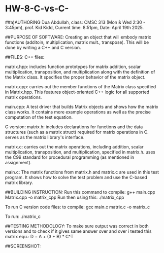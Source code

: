 # HW-8-C-vs-C-
##a)AUTHORING
Dua Abdullah, class: CMSC 313 (Mon & Wed 2:30 - 3:45pm), prof. Kid Kidd, Current time: 8:51pm, Date: April 19th 2025. 

##PURPOSE OF SOFTWARE:
Creating an object that will embody matrix functions (additoin, multiplication, matrix mult., transpose). This will be done by writing a C++ and C version. 

##FILES: 
C++ files: 

matrix.hpp: includes function prototypes for matrix addition, scalar multiplication, transposition, and multiplication along with the definition of the Matrix class. It specifies the proper behavior of the matrix object.

matrix.cpp: carries out the member functions of the Matrix class specified in Matrix.hpp. This features object-oriented C++ logic for all supported matrix operations.

main.cpp: A test driver that builds Matrix objects and shows how the matrix class works. It contains more example operations as well as the precise computation of the test equation.

C version: 
matrix.h: includes declarations for functions and the data structures (such as a matrix struct) required for matrix operations in C. serves as the matrix library's interface.

matrix.c: carries out the matrix operations, including addition, scalar multiplication, transposition, and multiplication, specified in matrix.h. uses the C99 standard for procedural programming (as mentioned in assignment).

main.c: The matrix functions from matrix.h and matrix.c are used in this test program. It shows how to solve the test problem and use the C-based matrix library.

##BUILDING INSTRUCTION: 
Run this command to compile: g++ main.cpp Matrix.cpp -o matrix_cpp
Run then using this: ./matrix_cpp

To run C version code files: 
to compile: gcc main.c matrix.c -o matrix_c

To run: ./matrix_c

##TESTING METHODOLOGY: 
To make sure output was correct in both versions and to check if it gives same answer over and over i tested this matrix equ.: D = A + (3 * B) * C^T

##SCREENSHOT: 

